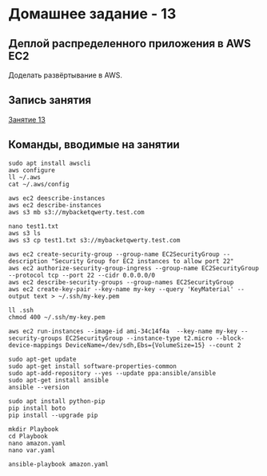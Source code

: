 # Домашнее задание - 13

## Деплой распределенного приложения в AWS EC2

Доделать развёртывание в AWS.

## Запись занятия

[Занятие 13](https://meet76231018.adobeconnect.com/p1d6798tdhjx/)

## Команды, вводимые на занятии

```Shell
sudo apt install awscli
aws configure
ll ~/.aws
cat ~/.aws/config

aws ec2 deescribe-instances
aws ec2 describe-instances
aws s3 mb s3://mybacketqwerty.test.com

nano test1.txt
aws s3 ls
aws s3 cp test1.txt s3://mybacketqwerty.test.com

aws ec2 create-security-group --group-name EC2SecurityGroup --description "Security Group for EC2 instances to allow port 22"
aws ec2 authorize-security-group-ingress --group-name EC2SecurityGroup --protocol tcp --port 22 --cidr 0.0.0.0/0
aws ec2 describe-security-groups --group-names EC2SecurityGroup
aws ec2 create-key-pair --key-name my-key --query 'KeyMaterial' --output text > ~/.ssh/my-key.pem

ll .ssh
chmod 400 ~/.ssh/my-key.pem

aws ec2 run-instances --image-id ami-34c14f4a  --key-name my-key --security-groups EC2SecurityGroup --instance-type t2.micro --block-device-mappings DeviceName=/dev/sdh,Ebs={VolumeSize=15} --count 2

sudo apt-get update
sudo apt-get install software-properties-common
sudo apt-add-repository --yes --update ppa:ansible/ansible
sudo apt-get install ansible
ansible --version

sudo apt install python-pip
pip install boto
pip install --upgrade pip

mkdir Playbook
cd Playbook
nano amazon.yaml
nano var.yaml

ansible-playbook amazon.yaml
```